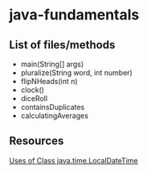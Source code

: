 # java-fundamentals

## List of files/methods

* main(String[] args)
* pluralize(String word, int number)
* flipNHeads(int n)
* clock()
* diceRoll
* containsDuplicates
* calculatingAverages

## Resources

[Uses of Class java.time.LocalDateTime](https://docs.oracle.com/javase/8/docs/api/java/time/class-use/LocalDateTime.html)
